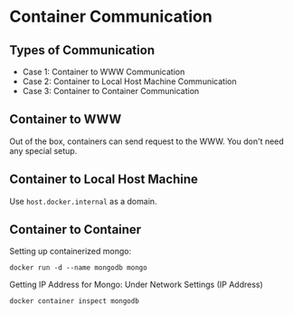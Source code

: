 # Container Communication

## Types of Communication

* Case 1: Container to WWW Communication
* Case 2: Container to Local Host Machine Communication
* Case 3: Container to Container Communication

## Container to WWW

Out of the box, containers can send request to the WWW. 
You don't need any special setup.

## Container to Local Host Machine

Use `host.docker.internal` as a domain.

## Container to Container

Setting up containerized mongo: 
```shell
docker run -d --name mongodb mongo
```

Getting IP Address for Mongo:
Under Network Settings (IP Address)
```shell
docker container inspect mongodb
```
